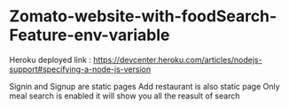 # Zomato-website-with-foodSearch-Feature-env-variable
 Heroku deployed link : https://devcenter.heroku.com/articles/nodejs-support#specifying-a-node-js-version

Signin and Signup are static pages
Add restaurant is also static page
Only meal search is enabled it will show you all the reasult of search
